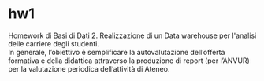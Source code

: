 # hw1
Homework di Basi di Dati 2. Realizzazione di un Data warehouse per l'analisi delle carriere degli studenti.    
In generale, l’obiettivo è semplificare la autovalutazione dell’offerta formativa e della didattica attraverso la produzione di report (per l’ANVUR) per la valutazione periodica dell’attività di Ateneo.
